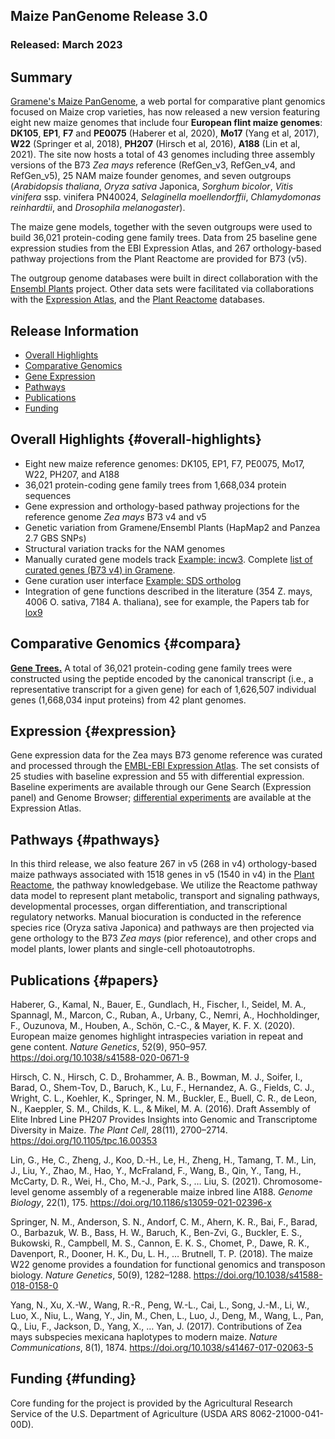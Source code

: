 ## Maize PanGenome Release 3.0
### Released: March 2023
## Summary
[Gramene's Maize PanGenome](http://maize-pangenome.gramene.org), a web portal for comparative plant genomics focused on Maize crop varieties,
has now released a new version featuring eight new maize genomes that include four **European flint maize genomes**: **DK105**, **EP1**, **F7** and **PE0075** (Haberer et al, 2020), **Mo17** (Yang et al, 2017), **W22** (Springer et al, 2018), **PH207** (Hirsch et al, 2016), **A188** (Lin et al, 2021). The site now hosts a total of 43 genomes including three assembly versions of the B73 _Zea mays_ reference (RefGen_v3, RefGen_v4, and RefGen_v5), 25 NAM maize founder genomes, and seven outgroups (_Arabidopsis thaliana_, _Oryza sativa_ Japonica, _Sorghum bicolor_, _Vitis vinifera_ ssp. vinifera PN40024, _Selaginella moellendorffii_, _Chlamydomonas reinhardtii_, and _Drosophila melanogaster_).

The maize gene models, together with the seven outgroups were used to build 36,021 protein-coding gene family trees. Data from 25 baseline gene expression studies from the EBI Expression Atlas, and 267 orthology-based pathway projections from the Plant Reactome are provided for B73 (v5).

The outgroup genome databases were built in direct collaboration with the [Ensembl Plants](http://plants.ensembl.org) project.
Other data sets were facilitated via collaborations with the [Expression Atlas](https://www.ebi.ac.uk/gxa/plant/experiments),
and the [Plant Reactome](https://plantreactome.gramene.org/) databases.

## Release Information
- [Overall Highlights](#overall-highlights)
- [Comparative Genomics](#compara)
- [Gene Expression](#expression)
- [Pathways](#pathways)
- [Publications](#papers)
- [Funding](#funding)

## Overall Highlights {#overall-highlights}
- Eight new maize reference genomes: DK105, EP1, F7, PE0075, Mo17, W22, PH207, and A188
- 36,021 protein-coding gene family trees from 1,668,034 protein sequences
- Gene expression and orthology-based pathway projections for the reference 
  genome *Zea mays* B73 v4 and v5
- Genetic variation from Gramene/Ensembl Plants (HapMap2 and Panzea 2.7 GBS SNPs)
- Structural variation tracks for the NAM genomes
- Manually curated gene models track [Example: incw3](https://maize-pangenome-ensembl.gramene.org/Zea_maysb73/Location/View?r=10:116807534-116811358;g=Zm00001eb421960;db=). Complete [list of curated genes (B73 v4) in Gramene](https://news.gramene.org/curated_maize_v4_gene_models).
- Gene curation user interface [Example: SDS ortholog](http://curate.gramene.org/admin/curationUI/maize_v3/?since=4479&gene=Zm00001eb009260)
- Integration of gene functions described in the literature (354 Z. mays, 4006 O. sativa, 7184 A. thaliana), see for example, the Papers tab for [lox9](https://maize-pangenome.gramene.org/?filters={%22status%22:%22init%22,%22operation%22:%22AND%22,%22negate%22:false,%22marked%22:false,%22leftIdx%22:0,%22rightIdx%22:3,%22children%22:[{%22fq_field%22:%22_terms%22,%22fq_value%22:%22lox9%22,%22name%22:%22lox9%22,%22category%22:%22Genes%22,%22leftIdx%22:1,%22rightIdx%22:2,%22negate%22:false,%22showMenu%22:false,%22marked%22:true}],%22showMarked%22:true,%22showMenu%22:false,%22moveCopyMode%22:%22%22,%22searchOffset%22:0,%22rows%22:20}&genomes=) 

## Comparative Genomics {#compara}

[**Gene Trees.**](http://maize-pangenome-ensembl.gramene.org/prot_tree_stats.html) A total of
36,021 protein-coding gene family trees were constructed using the peptide encoded by
the canonical transcript (i.e., a representative transcript for a given gene) for each
of 1,626,507 individual genes (1,668,034 input proteins) from 42 plant genomes.

## Expression {#expression}

Gene expression data for the Zea mays B73 genome reference was curated and
processed through the [EMBL-EBI Expression Atlas](https://www.ebi.ac.uk/gxa/plant/experiments).
The set consists of 25 studies with baseline expression and 55 with differential expression. Baseline experiments
are available through our Gene Search (Expression panel) and Genome Browser; [differential experiments](https://www.ebi.ac.uk/gxa/experiments?kingdom=Plants&species=Zea+mays&experimentType=Differential) are available
at the Expression Atlas.

## Pathways {#pathways}

In this third release, we also feature 267 in v5 (268 in v4) orthology-based maize pathways associated with 1518 genes in v5 (1540 in v4) in the [Plant Reactome](https://plantreactome.gramene.org/), the pathway knowledgebase. We utilize the Reactome pathway data model to represent plant metabolic, transport and signaling pathways, developmental processes, organ differentiation, and transcriptional regulatory networks. Manual
biocuration is conducted in the reference species rice (Oryza sativa Japonica) and pathways are then projected via gene
orthology to the B73 _Zea mays_ (pior reference), and other crops and model plants, lower plants and single-cell photoautotrophs.

## Publications {#papers}

Haberer, G., Kamal, N., Bauer, E., Gundlach, H., Fischer, I., Seidel, M. A., Spannagl, M., Marcon, C., Ruban, A., Urbany, C., Nemri, A., Hochholdinger, F., Ouzunova, M., Houben, A., Schön, C.-C., & Mayer, K. F. X. (2020). European maize genomes highlight intraspecies variation in repeat and gene content. _Nature Genetics_, 52(9), 950–957. https://doi.org/10.1038/s41588-020-0671-9

Hirsch, C. N., Hirsch, C. D., Brohammer, A. B., Bowman, M. J., Soifer, I., Barad, O., Shem-Tov, D., Baruch, K., Lu, F., Hernandez, A. G., Fields, C. J., Wright, C. L., Koehler, K., Springer, N. M., Buckler, E., Buell, C. R., de Leon, N., Kaeppler, S. M., Childs, K. L., & Mikel, M. A. (2016). Draft Assembly of Elite Inbred Line PH207 Provides Insights into Genomic and Transcriptome Diversity in Maize. _The Plant Cell_, 28(11), 2700–2714. https://doi.org/10.1105/tpc.16.00353

Lin, G., He, C., Zheng, J., Koo, D.-H., Le, H., Zheng, H., Tamang, T. M., Lin, J., Liu, Y., Zhao, M., Hao, Y., McFraland, F., Wang, B., Qin, Y., Tang, H., McCarty, D. R., Wei, H., Cho, M.-J., Park, S., … Liu, S. (2021). Chromosome-level genome assembly of a regenerable maize inbred line A188. _Genome Biology_, 22(1), 175. https://doi.org/10.1186/s13059-021-02396-x

Springer, N. M., Anderson, S. N., Andorf, C. M., Ahern, K. R., Bai, F., Barad, O., Barbazuk, W. B., Bass, H. W., Baruch, K., Ben-Zvi, G., Buckler, E. S., Bukowski, R., Campbell, M. S., Cannon, E. K. S., Chomet, P., Dawe, R. K., Davenport, R., Dooner, H. K., Du, L. H., … Brutnell, T. P. (2018). The maize W22 genome provides a foundation for functional genomics and transposon biology. _Nature Genetics_, 50(9), 1282–1288. https://doi.org/10.1038/s41588-018-0158-0

Yang, N., Xu, X.-W., Wang, R.-R., Peng, W.-L., Cai, L., Song, J.-M., Li, W., Luo, X., Niu, L., Wang, Y., Jin, M., Chen, L., Luo, J., Deng, M., Wang, L., Pan, Q., Liu, F., Jackson, D., Yang, X., … Yan, J. (2017). Contributions of Zea mays subspecies mexicana haplotypes to modern maize. _Nature Communications_, 8(1), 1874. https://doi.org/10.1038/s41467-017-02063-5



## Funding {#funding}

Core funding for the project is provided by the Agricultural Research Service of the U.S. Department of Agriculture (USDA ARS 8062-21000-041-00D).
